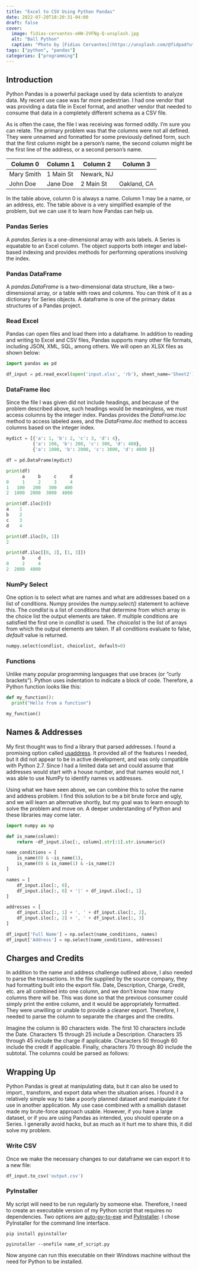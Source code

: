 ```yaml
---
title: "Excel to CSV Using Python Pandas"
date: 2022-07-20T18:20:31-04:00
draft: false
cover:
  image: fidias-cervantes-oHW-2VFNg-Q-unsplash.jpg
  alt: "Ball Python"
  caption: "Photo by [Fidias Cervantes](https://unsplash.com/@fidpad?utm_source=unsplash&utm_medium=referral&utm_content=creditCopyText) on [Unsplash](https://unsplash.com/s/photos/python?utm_source=unsplash&utm_medium=referral&utm_content=creditCopyText)"
tags: ["python", "pandas"]
categories: ["programming"]
---
```


## Introduction
Python Pandas is a powerful package used by data scientists to analyze data. My recent use case was far more pedestrian. I had one vendor that was providing a data file in Excel format, and another vendor that needed to consume that data in a completely different schema as a CSV file. 

As is often the case, the file I was receiving was formed oddly. I’m sure you can relate. The primary problem was that the columns were not all defined. They were unnamed and formatted for some previously defined form, such that the first column might be a person’s name, the second column might be the first line of the address, or a second person’s name.

Column 0   | Column 1  | Column 2   | Column 3
-----------|-----------|------------|-------------
Mary Smith | 1 Main St | Newark, NJ | 
John Doe   | Jane Doe  | 2 Main St  | Oakland, CA

In the table above, column 0 is always a name. Column 1 may be a name, or an address, etc. The table above is a very simplified example of the problem, but we can use it to learn how Pandas can help us.

### Pandas Series
A *pandas.Series* is a one-dimensional array with axis labels. A Series is equatable to an Excel column. The object supports both integer and label-based indexing and provides methods for performing operations involving the index.

### Pandas DataFrame
A *pandas.DataFrame* is a two-dimensional data structure, like a two-dimensional array, or a table with rows and columns. You can think of it as a dictionary for Series objects. A dataframe is one of the primary datas structures of a Pandas project. 

### Read Excel
Pandas can open files and load them into a dataframe. In addition to reading and writing to Excel and CSV files, Pandas supports many other file formats, including JSON, XML, SQL, among others. We will open an XLSX files as shown below:

```python
import pandas as pd

df_input = pd.read_excel(open('input.xlsx', 'rb'), sheet_name='Sheet2')
```

### DataFrame iloc
Since the file I was given did not include headings, and because of the problem described above, such headings would be meaningless, we must access columns by the integer index. Pandas provides the *DataFrame.loc* method to access labeled axes, and the *DataFrame.iloc* method to access columns based on the integer index.

```python
mydict = [{'a': 1, 'b': 2, 'c': 3, 'd': 4},
          {'a': 100, 'b': 200, 'c': 300, 'd': 400},
          {'a': 1000, 'b': 2000, 'c': 3000, 'd': 4000 }]

df = pd.DataFrame(mydict)

print(df)
      a     b     c     d
0     1     2     3     4
1   100   200   300   400
2  1000  2000  3000  4000

print(df.iloc[0])
a    1
b    2
c    3
d    4

print(df.iloc[0, 1])
2

print(df.iloc[[0, 2], [1, 3]])
      b     d
0     2     4
2  2000  4000
```

### NumPy Select
One option is to select what are names and what are addresses based on a list of conditions. Numpy provides the *numpy.select()* statement to achieve this. The *condlist* is a list of conditions that determine from which array in the choice list the output elements are taken. If multiple conditions are satisfied the first one in *condlist* is used. The *choicelist* is the list of arrays from which the output elements are taken. If all conditions evaluate to false, *default* value is returned.

```python
numpy.select(condlist, choicelist, default=0)
```

### Functions
Unlike many popular programming languages that use braces (or “curly brackets”). Python uses indentation to indicate a block of code. Therefore, a Python function looks like this:

```python
def my_function():
  print("Hello from a function")

my_function()
```

## Names & Addresses
My first thought was to find a library that parsed addresses. I found a promising option called [usaddress](https://pypi.org/project/usaddress/). It provided all of the features I needed,  but it did not appear to be in active development, and was only compatible with Python 2.7. Since I had a limited data set and could assume that addresses would start with a house number, and that names would not, I was able to use NumPy to identify names vs addresses.

Using what we have seen above, we can combine this to solve the name and address problem. I find this solution to be a bit brute force and ugly, and we will learn an alternative shortly, but my goal was to learn enough to solve the problem and move on. A deeper understanding of Python and these libraries may come later.


```python
import numpy as np

def is_name(column):
    return ~df_input.iloc[:, column].str[:1].str.isnumeric()

name_conditions = [
    is_name(0) & ~is_name(1),
    is_name(0) & is_name(1) & ~is_name(2)
]

names = [
    df_input.iloc[:, 0],
    df_input.iloc[:, 0] + '|' + df_input.iloc[:, 1]
]

addresses = [
    df_input.iloc[:, 1] + ', ' + df_input.iloc[:, 2],
    df_input.iloc[:, 2] + ', ' + df_input.iloc[:, 3]
]

df_input['Full Name'] = np.select(name_conditions, names)
df_input['Address'] = np.select(name_conditions, addresses)

```

## Charges and Credits
In addition to the name and address challenge outlined above, I also needed to parse the transactions. In the file supplied by the source company, they had formatting built into the export file. Date, Description, Charge, Credit, etc. are all combined into one column, and we don’t know how many columns there will be. This was done so that the previous consumer could simply print the entire column, and it would be appropriately formatted. They were unwilling or unable to provide a cleaner export. Therefore, I needed to parse the column to separate the charges and the credits. 

Imagine the column is 80 characters wide. The first 10 characters include the Date. Characters 15 through 25 include a Description. Characters 35 through 45 include the charge if applicable. Characters 50 through 60 include the credit  if applicable. Finally, characters 70 through 80 include the subtotal. The columns could be parsed as follows:

## Wrapping Up
Python Pandas is great at manipulating data, but it can also be used to import., transform, and export data when the situation arises. I found it a relatively simple way to take a poorly planned dataset and manipulate it for use in another application. My use case combined with a smallish dataset made my brute-force approach usable. However, if you have a large dataset, or if you are using Pandas as intended, you should operate on a Series. I generally avoid hacks, but as much as it hurt me to share this, it did solve my problem.

### Write CSV
Once we make the necessary changes to our dataframe we can export it to a new file:

```python
df_input.to_csv('output.csv')
```

### PyInstaller
My script will need to be run regularly by someone else. Therefore, I need to create an executable version of my Python script that requires no dependencies. Two options are [auto-py-to-exe](https://pypi.org/project/auto-py-to-exe/) and [PyInstaller](https://pypi.org/project/pyinstaller/). I chose PyInstaller for the command line interface. 

```
pip install pyinstaller

pyinstaller --onefile name_of_script.py
```

Now anyone can run this executable on their Windows machine without the need for Python to be installed.
